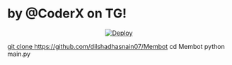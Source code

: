 # by @CoderX on TG!



<p align="center">
    <a href="https://heroku.com/deploy?template=https://github.com/dilshadhasnain07/Membot">
        <img src="https://www.herokucdn.com/deploy/button.svg" alt="Deploy">

        
git clone https://github.com/dilshadhasnain07/Membot
cd Membot
python main.py
